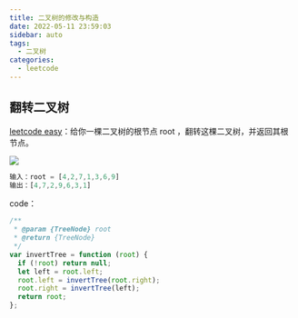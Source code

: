 ```yaml
---
title: 二叉树的修改与构造
date: 2022-05-11 23:59:03
sidebar: auto
tags:
  - 二叉树
categories:
  - leetcode
---
```


## 翻转二叉树

[leetcode easy](https://leetcode-cn.com/problems/invert-binary-tree/)：给你一棵二叉树的根节点 root ，翻转这棵二叉树，并返回其根节点。

![](https://assets.leetcode.com/uploads/2021/03/14/invert1-tree.jpg)

```js
输入：root = [4,2,7,1,3,6,9]
输出：[4,7,2,9,6,3,1]
```

code：

```js
/**
 * @param {TreeNode} root
 * @return {TreeNode}
 */
var invertTree = function (root) {
  if (!root) return null;
  let left = root.left;
  root.left = invertTree(root.right);
  root.right = invertTree(left);
  return root;
};
```
